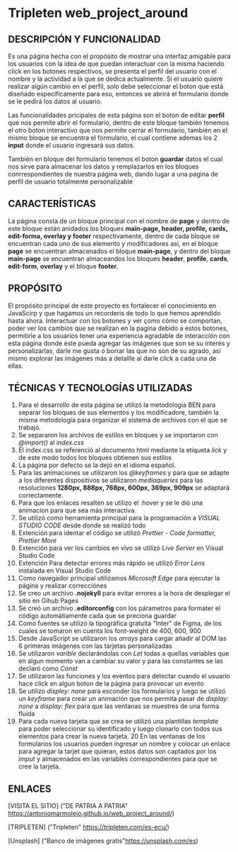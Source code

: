 # Tripleten web_project_around

## DESCRIPCIÓN Y FUNCIONALIDAD

Es una página hecha con el propósito de mostrar una interfaz amigable para los usuarios con la idea de que puedan interactuar con la misma haciendo click en los botones respectivos, se presenta el perfil del usuario con el nombre y la actividad a la que se dedica actualmente. Si el usuario quiere realizar algún cambio en el perfil, solo debe seleccionar el boton que está diseñado específicamente para eso, entonces se abrirá el formulario donde se le pedirá los datos al usuario.

Las funcionalidades pricipales de esta página son el boton de editar **perfil** que nos permite abrir el formulario, dentro de este bloque también tenemos el otro boton interactivo que nos permite cerrar el formulario, también en el mismo bloque se encuentra el formulario, el cual contiene ademas los 2 **input** donde el usuario ingresará sus datos.

También en bloque del formulario tenemos el boton **guardar** datos el cual nos sirve para almacenar los datos y remplazarlos en los bloques conrrespondientes de nuestra página web, dando lugar a una pagina de perfil de usuario totalmente personalizable

## CARACTERÍSTICAS

La página consta de un bloque principal con el nombre de **page** y dentro de este bloque están anidados los bloques **main-page, header, profile, cards, edit-forma, overlay y footer** respectivamente, dentro de cada bloque se encuentran cada uno de sus elemento y modificadores asi, en el bloque **page** se encuentran almacenados el bloque **main-page**, y dentro del bloque **main-page** se encuentran almaceandos los bloques **header**, **profile**, **cards**, **edit-form**, **overlay** y el bloque **footer**.

## PROPÓSITO

El propósito principal de este proyecto es fortalecer el conocimiento en JavaScirp y que hagamos un recorderis de todo lo que hemos aprendido hasta ahora. Interactuar con los botones y ver çomo cómo se comportan, poder ver los cambios que se realizan en la pagina debido a estos botones, permitirle a los usuarios tener una experiencia agradable de interacción con esta página donde éste pueda agregar las imágenes que son se su interés y personalizarlas, darle me gusta o borrar las que no son de su agrado, así mismo explorar las imágenes más a detallle al darle click a cada una de ellas.

## TÉCNICAS Y TECNOLOGÍAS UTILIZADAS

1. Para el desarrollo de esta página se utilizó la metodología BEN para separar los bloques de sus elementos y los modificadore, también la misma metodología para organizar el sistema de archivos con el que se trabajó.
2. Se separaron los archivos de estilos en bloques y se importaron con _@import()_ al _index.css_
3. El index.css se referenció al documento html mediante la etiqueta _lick_ y de este modo todos los bloques obtienen sus estilos
4. La página por defecto se la dejó en el idioma español.
5. Para las animaciones se utilizaron los _@keyframes_ y para que se adapte a los diferentes dispositivos se utilizaron _mediaqueries_ para las resoluciones **1280px, 888px, 768px, 600px, 369px, 909px** se adaptará correctamente.
6. Para que los enlaces resalten se utilizo el :hover y se le dió una animacíon para que sea más interactiva.
7. Se utilizó como herramienta principal para la programación a _VISUAL STUDIO CODE_ desde donde se realizó todo
8. Extención para identar el código se utilizó _Prettier - Code formatter, Prettier More_
9. Extención para ver los cambios en vivo se utilizó _Live Server_ en Visual Studio Code
10. Extención Para detectar errores más rápido se utilizó _Error Lens_ instalada en Visual Studio Code
11. Como navegador principal utilizamos _Microsoft Edge_ para ejecutar la página y realizar correcciónes
12. Se creo un archivo **.nojekyll** para evitar errores a la hora de desplegar el sitio en Gihub Pages
13. Se creó un archivo **.editorconfig** con los párametros para formater el código automátiamente cada que se preciona guardar
14. Como fuentes se utilizó la tipográfica gratuita "Inter" de Figma, de los cuales se tomaron en cuenta los font-weight de 400, 600, 900
15. Desde JavaScript se utilizaron los _arrays_ para cargar añadir al DOM las 6 primeras imágenes con las tarjetas personalizadas
16. Se utilizaron _varible_ declarándolas con _Let_ todas a quellas variables que en algun momento van a cambiar su valor y para las constantes se las declaró como _Const_
17. Se utilizaron las funciones y los eventos para detectar cuando el usuario hace click en algun boton de la página para provocar un evento
18. Se utilizo _displey: none_ para esconder los formularios y luego se utilizó un _keyframe_ para crear un animación que nos permita pasar de _display: none_ a _display: flex_ para que las ventanas se muestres de una forma fluida
19. Para cada nueva tarjeta que se crea se utilizó una plantillas _template_ para poder seleccionar su identificado y luego clonarlo con todos sus elementos para crear la nueva tarjeta.
    20 En las ventanas de los formularios los usuarios pueden ingresar un nombre y colocar un enlace para agregar la tarjet que quieran, estos datos son captados por los _imput_ y almacenados en las variables correspondientes para que se cree la tarjeta.

## ENLACES

[VISITA EL SITIO] ("DE PATRIA A PATRIA" https://antoniomarmolejo.github.io/web_project_around/)

[TRIPLETEN] ("Tripleten" https://tripleten.com/es-ecu/)

[Unsplash] ("Banco de imágenes gratis"https://unsplash.com/es)
